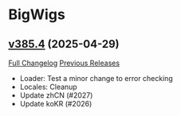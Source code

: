 # BigWigs

## [v385.4](https://github.com/BigWigsMods/BigWigs/tree/v385.4) (2025-04-29)
[Full Changelog](https://github.com/BigWigsMods/BigWigs/compare/v385.3...v385.4) [Previous Releases](https://github.com/BigWigsMods/BigWigs/releases)

- Loader: Test a minor change to error checking  
- Locales: Cleanup  
- Update zhCN (#2027)  
- Update koKR (#2026)  
